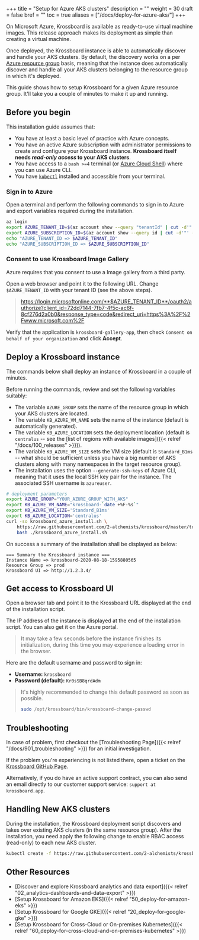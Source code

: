 +++
title = "Setup for Azure AKS clusters"
description = ""
weight = 30
draft = false
bref = ""
toc = true
aliases = ["/docs/deploy-for-azure-aks/"]
+++

On Microsoft Azure, Krossboard is available as ready-to-use virtual machine images. This release approach makes its deployment as simple than creating a virtual machine.

Once deployed, the Krossboard instance is able to automatically discover and handle your AKS clusters. By default, the discovery works on a per [Azure resource group](https://docs.microsoft.com/azure/azure-resource-manager/management/manage-resource-groups-portal) basis, meaning that the instance does automatically discover and handle all your AKS clusters belonging to the resource group in which it's deployed.

This guide shows how to setup Krossboard for a given Azure resource group. It'll take you a couple of minutes to make it up and running.

## Before you begin
This installation guide assumes that:

* You have at least a basic level of practice with Azure concepts.
* You have an active Azure subscription with administrator permissions to create and configure your Krossboard instance.   **Krossboard itself needs _read-only access_ to your AKS clusters**.
* You have access to a `bash >=4` terminal (or [Azure Cloud Shell](https://azure.microsoft.com/features/cloud-shell/)) where you can use Azure CLI. 
* You have [`kubectl`](https://kubernetes.io/fr/docs/tasks/tools/install-kubectl/) installed and accessible from your terminal.

### Sign in to Azure
Open a terminal and perform the following commands to sign in to Azure and export variables required during the installation.

```sh
az login
export AZURE_TENANT_ID=$(az account show --query "tenantId" | cut -d'"' -f2)
export AZURE_SUBSCRIPTION_ID=$(az account show --query id | cut -d'"' -f2)
echo "AZURE_TENANT_ID => $AZURE_TENANT_ID"
echo "AZURE_SUBSCRIPTION_ID => $AZURE_SUBSCRIPTION_ID"
```

### Consent to use Krossboard Image Gallery
Azure requires that you consent to use a Image gallery from a third party.

Open a web browser and point it to the following URL. Change `$AZURE_TENANT_ID` with your tenant ID (see the above steps). 

> https://login.microsoftonline.com/**$AZURE_TENANT_ID**/oauth2/authorize?client_id=72dd7144-7fb7-4f5c-ac6f-8cf276d2a0b0&response_type=code&redirect_uri=https%3A%2F%2Fwww.microsoft.com%2F

Verify that the application is `krossboard-gallery-app`, then check `Consent on behalf of your organization` and click **Accept**. 

## Deploy a Krossboard instance
The commands below shall deploy an instance of Krossboard in a couple of minutes.

Before running the commands, review and set the following variables suitably:
  * The variable `AZURE_GROUP` sets the name of the resource group in which your AKS clusters are located.
  * The variable `KB_AZURE_VM_NAME` sets the name of the instance (default is automatically generated).
  * The variable `KB_AZURE_LOCATION` sets the deployment location (default is `centralus` -- see the [list of regions with available images]({{< relref "/docs/100_releases" >}})).
  * The variable `KB_AZURE_VM_SIZE` sets the VM size (default is `Standard_B1ms` -- what should be sufficient unless you have a big number of AKS clusters along with many namespaces in the target resource group). 
  * The installation uses the option `--generate-ssh-keys` of Azure CLI, meaning that it uses the local SSH key pair for the instance. The associated SSH username is `azureuser`.

```sh
# deployment parameters
export AZURE_GROUP="YOUR_AZURE_GROUP_WITH_AKS"
export KB_AZURE_VM_NAME="krossboard-`date +%F-%s`"
export KB_AZURE_VM_SIZE='Standard_B1ms'
export KB_AZURE_LOCATION='centralus'
curl -so krossboard_azure_install.sh \
    https://raw.githubusercontent.com/2-alchemists/krossboard/master/tooling/setup/krossboard_azure_install.sh && \
    bash ./krossboard_azure_install.sh
```

On success a summary of the installation shall be displayed as below:
```
=== Summary the Krossboard instance ===
Instance Name => krossboard-2020-08-18-1595880565
Resource Group => prod
Krossboard UI => http://1.2.3.4/
```

## Get access to Krossboard UI
Open a browser tab and point it to the Krossboard URL displayed at the end of the installation script. 

The IP address of the instance is displayed at the end of the installation script. You can also get it on the Azure portal.

> It may take a few seconds before the instance finishes its initialization, during this time you may experience a loading error in the browser.

Here are the default username and password to sign in:

* **Username:** `krossboard`
* **Password (default):** `Kr0sSB8qrdAdm`

> It's highly recommended to change this default password as soon as possible.
> ```bash
> sudo /opt/krossboard/bin/krossboard-change-passwd
> ```

## Troubleshooting
In case of problem, first checkout the [Troubleshooting Page]({{< relref "/docs/901_troubleshooting" >}}) for an initial investigation.

If the problem you're experiencing is not listed there, open a ticket on the [Krossboard GitHub Page](https://github.com/2-alchemists/krossboard/issues).

Alternatively, if you do have an active support contract, you can also send an email directly to our customer support service: `support at krossboard.app`.

## Handling New AKS clusters
During the installation, the Krossboard deployment script discovers and takes over existing AKS clusters (in the same resource group). After the installation, you need apply the following change to enable RBAC access (read-only) to each new AKS cluster.
```sh
kubectl create -f https://raw.githubusercontent.com/2-alchemists/krossboard/master/tooling/setup/k8s/clusterrolebinding-aks.yml
```

## Other Resources
* [Discover and explore Krossboard analytics and data export]({{< relref "02_analytics-dashboards-and-data-export" >}})
* [Setup Krossboard for Amazon EKS]({{< relref "50_deploy-for-amazon-eks" >}})
* [Setup Krossboard for Google GKE]({{< relref "20_deploy-for-google-gke" >}})
* [Setup Krossboard for Cross-Cloud or On-premises Kubernetes]({{< relref "60_deploy-for-cross-cloud-and-on-premises-kubernetes" >}})